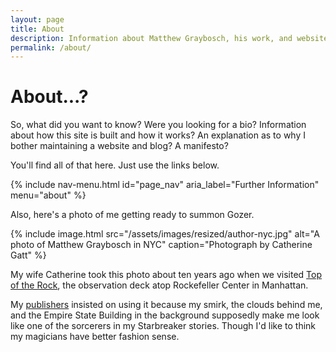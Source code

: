 ```yaml
---
layout: page
title: About
description: Information about Matthew Graybosch, his work, and website.
permalink: /about/
---
```

# About...?

So, what did you want to know? Were you looking for a bio? Information about how this site is built and how it works? An explanation as to why I bother maintaining a website and blog? A manifesto?

You'll find all of that here. Just use the links below.

{% include nav-menu.html id="page_nav" aria_label="Further Information" menu="about"  %}

Also, here's a photo of me getting ready to summon Gozer.

{% include image.html src="/assets/images/resized/author-nyc.jpg" alt="A photo of Matthew Graybosch in NYC" caption="Photograph by Catherine Gatt" %}

My wife Catherine took this photo about ten years ago when we visited [Top of the Rock](https://www.topoftherocknyc.com/), the observation deck atop Rockefeller Center in Manhattan.

My [publishers](https://curiosityquills.com) insisted on using it because my smirk, the clouds behind me, and the Empire State Building in the background supposedly make me look like one of the sorcerers in my Starbreaker stories. Though I'd like to think my magicians have better fashion sense.